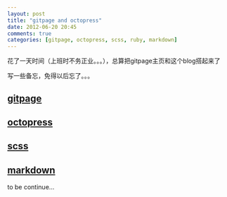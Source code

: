 ```yaml
---
layout: post
title: "gitpage and octopress"
date: 2012-06-20 20:45
comments: true
categories: [gitpage, octopress, scss, ruby, markdown]
---
```

 
花了一天时间（上班时不务正业。。。），总算把gitpage主页和这个blog搭起来了

写一些备忘，免得以后忘了。。。

<h2 id="gitpage"><a href="#gitpage">gitpage</a></h2>
<h2 id="octopress"><a href="#octopress">octopress</a></h2>
<h2 id="scss"><a href="#scss">scss</a></h2>
<h2 id="markdown"><a href="#markdown">markdown</a></h2>

to be continue...
